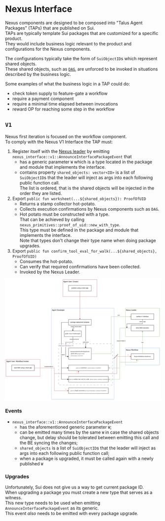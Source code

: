 # Nexus Interface

Nexus components are designed to be composed into "Talus Agent Packages" (TAPs) that are published on Sui.\
TAPs are typically template Sui packages that are customized for a specific product.\
They would include business logic relevant to the product and configurations for the Nexus components.

The configurations typically take the form of `SuiObjectID`s which represent shared objects.\
These shared objects, such as [`DAG`](workflow.md), are unforced to be invoked in situations described by the business logic.

Some examples of what the business logic in a TAP could do:

* check token supply to feature-gate a workflow
* require a payment component
* require a minimal time elapsed between invocations
* reward OP for reaching some step in the workflow

## `V1`

Nexus first iteration is focused on the workflow component.\
To comply with the Nexus V1 Interface the TAP must:

1. Register itself with the [Nexus leader](../crates/leader.md) by emitting `nexus_interface::v1::AnnounceInterfacePackageEvent` that
   * has a generic parameter `W` which is a type located in the package and module that implements the interface.
   * contains property `shared_objects: vector<ID>` is a list of `SuiObjectID`s that the leader will inject as args into each following public function call.\
     The list is ordered, that is the shared objects will be injected in the order they are listed.
2. Export `public fun worksheet(...${shared_objects}): ProofOfUID`
   * Returns a stamp collector hot-potato.
   * Collects execution confirmations by Nexus components such as `DAG`.
   * Hot potato must be constructed with a type.\
     That can be achieved by calling `nexus_primitives::proof_of_uid::new_with_type`.\
     This type must be defined in the package and module that implements the interface.\
     Note that types don't change their type name when doing package upgrades.
3. Export `public fun confirm_tool_eval_for_walk(...${shared_objects}, ProofOfUID)`
   * Consumes the hot-potato.
   * Can verify that required confirmations have been collected.
   * Invoked by the Nexus Leader.

![Diagram showing Nexus V1 Interface flow](../images/nexus-interface-v1.png)

### Events

* `nexus_interface::v1::AnnounceInterfacePackageEvent`
  * has the aforementioned generic parameter `W`;
  * can be emitted many times by the same `W` in case the shared objects change, but delay should be tolerated between emitting this call and the BE syncing the changes;
  * `shared_objects` is a list of `SuiObjectID`s that the leader will inject as args into each following public function call;
  * when a package is upgraded, it must be called again with a newly published `W`

### Upgrades

Unfortunately, Sui does not give us a way to get current package ID.\
When upgrading a package you must create a new type that serves as a witness.\
This new type needs to be used when emitting `AnnounceInterfacePackageEvent` as its generic.\
This event _also_ needs to be emitted with every package upgrade.
